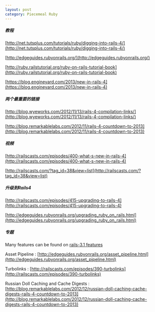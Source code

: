 ```yaml
---
layout: post
category: Piecemeal Ruby
---
```


##### 教程
[http://net.tutsplus.com/tutorials/ruby/digging-into-rails-4/](http://net.tutsplus.com/tutorials/ruby/digging-into-rails-4/)

[http://edgeguides.rubyonrails.org/](http://edgeguides.rubyonrails.org/)

[http://ruby.railstutorial.org/ruby-on-rails-tutorial-book](http://ruby.railstutorial.org/ruby-on-rails-tutorial-book)

[https://blog.engineyard.com/2013/new-in-rails-4](https://blog.engineyard.com/2013/new-in-rails-4)

##### 两个最重要的链接
[http://blog.wyeworks.com/2012/11/13/rails-4-compilation-links/](http://blog.wyeworks.com/2012/11/13/rails-4-compilation-links/)

[http://blog.remarkablelabs.com/2012/11/rails-4-countdown-to-2013](http://blog.remarkablelabs.com/2012/11/rails-4-countdown-to-2013)

##### 视频
[http://railscasts.com/episodes/400-what-s-new-in-rails-4](http://railscasts.com/episodes/400-what-s-new-in-rails-4)

[http://railscasts.com/?tag_id=38&view=list](http://railscasts.com/?tag_id=38&view=list)

##### 升级到Rails4
[http://railscasts.com/episodes/415-upgrading-to-rails-4](http://railscasts.com/episodes/415-upgrading-to-rails-4)

[http://edgeguides.rubyonrails.org/upgrading_ruby_on_rails.html](http://edgeguides.rubyonrails.org/upgrading_ruby_on_rails.html)

##### 专题
Many features can be found on [rails-3.1 features](http://rorguide.blogspot.in/2011/05/rails-31-beta-links-resources-tutorials.html)

Asset Pipeline : [http://edgeguides.rubyonrails.org/asset_pipeline.html](http://edgeguides.rubyonrails.org/asset_pipeline.html)

Turbolinks : [http://railscasts.com/episodes/390-turbolinks](http://railscasts.com/episodes/390-turbolinks)

Russian Doll Caching and Cache Digests : [http://blog.remarkablelabs.com/2012/12/russian-doll-caching-cache-digests-rails-4-countdown-to-2013](http://blog.remarkablelabs.com/2012/12/russian-doll-caching-cache-digests-rails-4-countdown-to-2013)